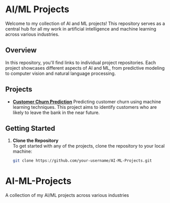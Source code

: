 # AI/ML Projects

Welcome to my collection of AI and ML projects! This repository serves as a central hub for all my work in artificial intelligence and machine learning across various industries.

## Overview

In this repository, you'll find links to individual project repositories. Each project showcases different aspects of AI and ML, from predictive modeling to computer vision and natural language processing.

## Projects

- **[Customer Churn Prediction](https://github.com/amasresha/Bank_Churn_Prediction)**
  Predicting customer churn using machine learning techniques. This project aims to identify customers who are likely to leave the bank in the near future.

## Getting Started

1. **Clone the Repository**  
   To get started with any of the projects, clone the repository to your local machine:
   ```bash
   git clone https://github.com/your-username/AI-ML-Projects.git
# AI-ML-Projects
A collection of my AI/ML projects across various industries
